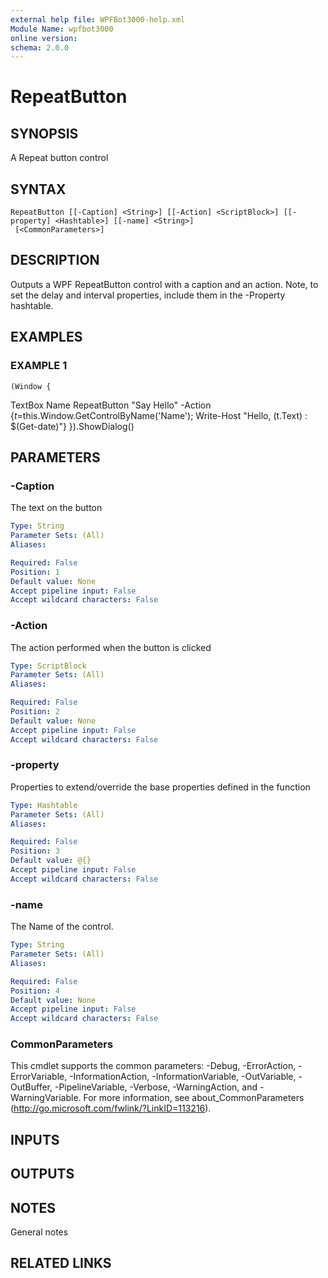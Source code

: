 ```yaml
---
external help file: WPFBot3000-help.xml
Module Name: wpfbot3000
online version:
schema: 2.0.0
---
```


# RepeatButton

## SYNOPSIS
A Repeat button control

## SYNTAX

```
RepeatButton [[-Caption] <String>] [[-Action] <ScriptBlock>] [[-property] <Hashtable>] [[-name] <String>]
 [<CommonParameters>]
```

## DESCRIPTION
Outputs a WPF RepeatButton control with a caption and an action. 
Note, to set the delay and interval properties, include them in the -Property hashtable.

## EXAMPLES

### EXAMPLE 1
```
(Window {
```

TextBox Name
    RepeatButton "Say Hello" -Action {$t=$this.Window.GetControlByName('Name');
                                                  Write-Host "Hello, $($t.Text) : $(Get-date)"}
}).ShowDialog()

## PARAMETERS

### -Caption
The text on the button

```yaml
Type: String
Parameter Sets: (All)
Aliases:

Required: False
Position: 1
Default value: None
Accept pipeline input: False
Accept wildcard characters: False
```

### -Action
The action performed when the button is clicked

```yaml
Type: ScriptBlock
Parameter Sets: (All)
Aliases:

Required: False
Position: 2
Default value: None
Accept pipeline input: False
Accept wildcard characters: False
```

### -property
Properties to extend/override the base properties defined in the function

```yaml
Type: Hashtable
Parameter Sets: (All)
Aliases:

Required: False
Position: 3
Default value: @{}
Accept pipeline input: False
Accept wildcard characters: False
```

### -name
The Name of the control.

```yaml
Type: String
Parameter Sets: (All)
Aliases:

Required: False
Position: 4
Default value: None
Accept pipeline input: False
Accept wildcard characters: False
```

### CommonParameters
This cmdlet supports the common parameters: -Debug, -ErrorAction, -ErrorVariable, -InformationAction, -InformationVariable, -OutVariable, -OutBuffer, -PipelineVariable, -Verbose, -WarningAction, and -WarningVariable.
For more information, see about_CommonParameters (http://go.microsoft.com/fwlink/?LinkID=113216).

## INPUTS

## OUTPUTS

## NOTES
General notes

## RELATED LINKS
